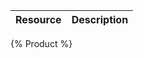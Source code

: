<!--
@title Product
@author Moltin Ltd
@description Product end-points
@order 3.0
-->

Resource | Description
---------|------------
{% Product %}